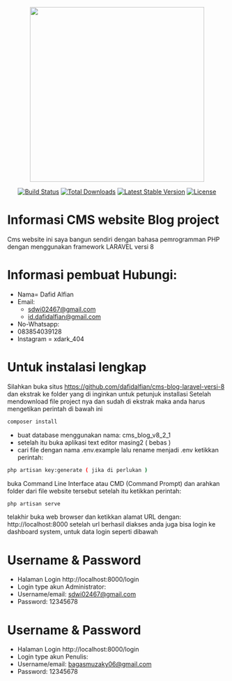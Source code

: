 <p align="center"><a href="https://laravel.com" target="_blank"><img src="https://raw.githubusercontent.com/laravel/art/master/logo-lockup/5%20SVG/2%20CMYK/1%20Full%20Color/laravel-logolockup-cmyk-red.svg" width="400"></a></p>

<p align="center">
<a href="https://travis-ci.org/laravel/framework"><img src="https://travis-ci.org/laravel/framework.svg" alt="Build Status"></a>
<a href="https://packagist.org/packages/laravel/framework"><img src="https://poser.pugx.org/laravel/framework/d/total.svg" alt="Total Downloads"></a>
<a href="https://packagist.org/packages/laravel/framework"><img src="https://poser.pugx.org/laravel/framework/v/stable.svg" alt="Latest Stable Version"></a>
<a href="https://packagist.org/packages/laravel/framework"><img src="https://poser.pugx.org/laravel/framework/license.svg" alt="License"></a>
</p>

# Informasi CMS website Blog project
Cms website ini saya bangun sendiri dengan bahasa pemrogramman PHP dengan menggunakan framework LARAVEL versi 8



# Informasi pembuat Hubungi:
- Nama= Dafid Alfian
- Email:
    * sdwi02467@gmail.com
    * id.dafidalfian@gmail.com
- No-Whatsapp:
- 083854039128
- Instagram = xdark_404

# Untuk instalasi lengkap 
Silahkan buka situs https://github.com/dafidalfian/cms-blog-laravel-versi-8
dan ekstrak ke folder yang di inginkan untuk petunjuk installasi
Setelah mendownload file project nya dan sudah di ekstrak maka anda harus mengetikan perintah di bawah ini
```bash
composer install
``` 
- buat database menggunakan nama: cms_blog_v8_2_1
- setelah itu buka aplikasi text editor masing2 ( bebas )
- cari file dengan nama .env.example lalu rename menjadi .env
ketikkan perintah:
```bash
php artisan key:generate ( jika di perlukan )
```
buka Command Line Interface atau CMD (Command Prompt) dan arahkan folder dari file website tersebut
setelah itu ketikkan perintah:
```bash
php artisan serve
```
telakhir buka web browser dan ketikkan alamat URL dengan: http://localhost:8000
setelah url berhasil diakses anda juga bisa login ke dashboard system, untuk data login seperti dibawah

# Username & Password
- Halaman Login http://localhost:8000/login
- Login type akun Administrator:
- Username/email: sdwi02467@gmail.com
- Password: 12345678

# Username & Password
- Halaman Login http://localhost:8000/login
- Login type akun Penulis:
- Username/email: bagasmuzaky06@gmail.com
- Password: 12345678
